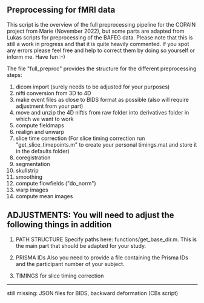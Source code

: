 ## Preprocessing for fMRI data 

This script is the overview of the full preprocessing pipeline for the COPAIN project from Marie (November 2022), 
but some parts are adapted from Lukas scripts for preprocessing of the BAFEG data. 
Please note that this is still a work in progress and that it is quite heavily commented.
If you spot any errors please feel free and help to correct them by doing so yourself or inform me.
Have fun :-) 

The file "full_preproc" provides the structure for the different preprocessing steps:

01. dicom import (surely needs to be adjusted for your purposes)
02. nifti conversion from 3D to 4D
03. make event files as close to BIDS format as possible (also will require adjustment from your part)
04. move and unzip the 4D niftis from raw folder into derivatives folder in which we want to work
05. compute fieldmaps
06. realign and unwarp
07. slice time correction (For slice timing correction run "get_slice_timepoints.m" to create your
    personal timings.mat and store it in the defaults folder)
08. coregistration
09. segmentation
10. skullstrip
11. smoothing
12. compute flowfields ("do_norm")
13. warp images
14. compute mean images


ADJUSTMENTS: You will need to adjust the following things in addition
-------------------------------------------------------------------------
1. PATH STRUCTURE 
Specify paths here: functions/get_base_dir.m. This is the main part that
should be adapted for your study. 

2. PRISMA IDs
Also you need to provide a file
containing the Prisma IDs and the participant number of your subject.

3. TIMINGS for slice timing correction
-------------------------------------------------------------------------

still missing: JSON files for BIDS, backward deformation (CBs script)
